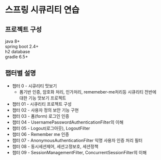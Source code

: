 # 스프링 시큐리티 연습

## 프로젝트 구성
java 8+  
spring boot 2.4+  
h2 database  
gradle 6.5+
## 챕터별 설명
 - 챕터 0 - 시큐리티 맛보기
    - 폼기반 인증, 암호화 처리, 인가처리, rememeber-me처리등 시큐리티 전반에 대한 기능 맛보기 프로젝트  
 - 챕터 01 - 시큐리티 프로젝트 구성
 - 챕터 02 - 사용자 정의 보안 기능 구현
 - 챕터 03 - 폼(form) 로그인 인증
 - 챕터 04 - UsernamePasswordAuthenticationFilter의 이해
 - 챕터 05 - Logout(로그아웃), LogoutFilter
 - 챕터 06 - Remember me 인증
 - 챕터 07 - AnonymousAuthenticationFilter 익명 사용자 인증 처리 필터
 - 챕터 08 - 동시세션제어, 세션고정보호, 세션정책
 - 챕터 09 - SessionManagementFilter, ConcurrentSessionFilter의 이해
